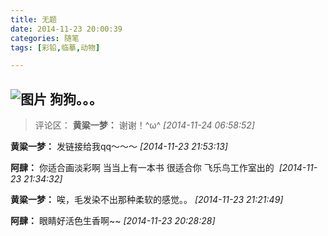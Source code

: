 ```yaml
---
title: 无题
date: 2014-11-23 20:00:39
categories: 随笔
tags: [彩铅,临摹,动物]

---
```

![图片](663717995101261471.jpg)
狗狗。。。
---
>评论区：
>**黄粱一梦：** 谢谢！^ω^  *[2014-11-24 06:58:52]*
>
**黄粱一梦：** 发链接给我qq～～～  *[2014-11-23 21:53:13]*
>
**阿肆：** 你适合画淡彩啊 当当上有一本书 很适合你 飞乐鸟工作室出的&nbsp;  *[2014-11-23 21:34:32]*
>
**黄粱一梦：** 唉，毛发染不出那种柔软的感觉。。  *[2014-11-23 21:21:49]*
>
**阿肆：** 眼睛好活色生香啊~~  *[2014-11-23 20:28:28]*
>
